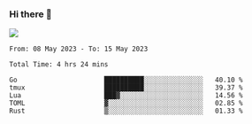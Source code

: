 ### Hi there 👋️

![](https://komarev.com/ghpvc/?username=Loner1024)

<!--START_SECTION:waka-->

```text
From: 08 May 2023 - To: 15 May 2023

Total Time: 4 hrs 24 mins

Go                      ██████████░░░░░░░░░░░░░░░   40.10 %
tmux                    ██████████░░░░░░░░░░░░░░░   39.37 %
Lua                     ███▓░░░░░░░░░░░░░░░░░░░░░   14.56 %
TOML                    ▓░░░░░░░░░░░░░░░░░░░░░░░░   02.85 %
Rust                    ▒░░░░░░░░░░░░░░░░░░░░░░░░   01.33 %
```

<!--END_SECTION:waka-->



